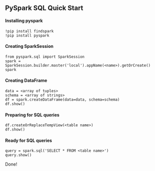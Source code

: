 ## PySpark SQL Quick Start
#### Installing pyspark
    !pip install findspark
    !pip install pyspark
#### Creating SparkSession
    from pyspark.sql import SparkSession
    spark = SparkSession.builder.master('local').appName(<name>).getOrCreate()
    spark
#### Creating DataFrame
    data = <array of tuples>
    schema = <array of strings>
    df = spark.createDataFrame(data=data, schema=schema)
    df.show()
#### Preparing for SQL queries
    df.createOrReplaceTempView(<table name>)
    df.show()
#### Ready for SQL queries
    query = spark.sql('SELECT * FROM <table name>')
    query.show()
Done!
